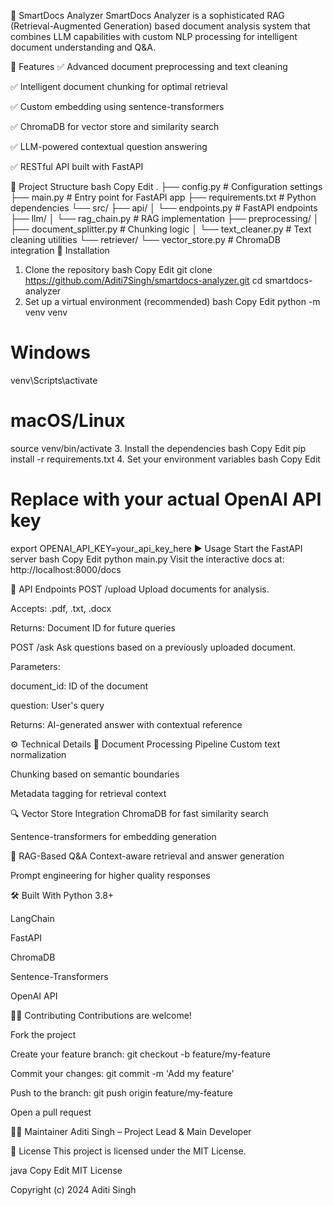 📄 SmartDocs Analyzer
SmartDocs Analyzer is a sophisticated RAG (Retrieval-Augmented Generation) based document analysis system that combines LLM capabilities with custom NLP processing for intelligent document understanding and Q&A.

🚀 Features
✅ Advanced document preprocessing and text cleaning

✅ Intelligent document chunking for optimal retrieval

✅ Custom embedding using sentence-transformers

✅ ChromaDB for vector store and similarity search

✅ LLM-powered contextual question answering

✅ RESTful API built with FastAPI

📁 Project Structure
bash
Copy
Edit
.
├── config.py                 # Configuration settings
├── main.py                  # Entry point for FastAPI app
├── requirements.txt         # Python dependencies
└── src/
    ├── api/
    │   └── endpoints.py     # FastAPI endpoints
    ├── llm/
    │   └── rag_chain.py     # RAG implementation
    ├── preprocessing/
    │   ├── document_splitter.py  # Chunking logic
    │   └── text_cleaner.py       # Text cleaning utilities
    └── retriever/
        └── vector_store.py  # ChromaDB integration
🔧 Installation
1. Clone the repository
bash
Copy
Edit
git clone https://github.com/Aditi7Singh/smartdocs-analyzer.git
cd smartdocs-analyzer
2. Set up a virtual environment (recommended)
bash
Copy
Edit
python -m venv venv
# Windows
venv\Scripts\activate
# macOS/Linux
source venv/bin/activate
3. Install the dependencies
bash
Copy
Edit
pip install -r requirements.txt
4. Set your environment variables
bash
Copy
Edit
# Replace with your actual OpenAI API key
export OPENAI_API_KEY=your_api_key_here
▶️ Usage
Start the FastAPI server
bash
Copy
Edit
python main.py
Visit the interactive docs at: http://localhost:8000/docs

📡 API Endpoints
POST /upload
Upload documents for analysis.

Accepts: .pdf, .txt, .docx

Returns: Document ID for future queries

POST /ask
Ask questions based on a previously uploaded document.

Parameters:

document_id: ID of the document

question: User's query

Returns: AI-generated answer with contextual reference

⚙️ Technical Details
🧹 Document Processing Pipeline
Custom text normalization

Chunking based on semantic boundaries

Metadata tagging for retrieval context

🔍 Vector Store Integration
ChromaDB for fast similarity search

Sentence-transformers for embedding generation

🤖 RAG-Based Q&A
Context-aware retrieval and answer generation

Prompt engineering for higher quality responses

🛠️ Built With
Python 3.8+

LangChain

FastAPI

ChromaDB

Sentence-Transformers

OpenAI API

🧑‍💻 Contributing
Contributions are welcome!

Fork the project

Create your feature branch: git checkout -b feature/my-feature

Commit your changes: git commit -m 'Add my feature'

Push to the branch: git push origin feature/my-feature

Open a pull request

👩‍🔬 Maintainer
Aditi Singh – Project Lead & Main Developer

📄 License
This project is licensed under the MIT License.

java
Copy
Edit
MIT License

Copyright (c) 2024 Aditi Singh
